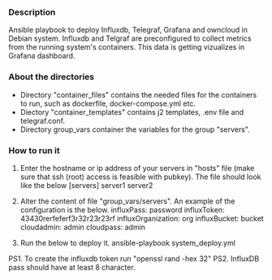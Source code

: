 ### Description ###
Ansible playbook to deploy Influxdb, Telegraf, Grafana and owncloud in Debian system. 
Influxdb and Telgraf are preconfigured to collect metrics from the running system's containers. This data is getting vizualizes in Grafana dashboard.



### About the directories ###
- Directory "container_files" contains the needed files for the containers to run, such as dockerfile, docker-compose.yml etc.
- Diectory "container_templates" contains j2 templates, .env file and telegraf.conf.
- Directory group_vars container the variables for the group "servers".



### How to run it ###
1. Enter the hostname or ip address of your servers in "hosts" file (make sure that ssh (root) access is feasible with pubkey). The file should look like the below
[servers]
server1
server2

2. Alter the content of file "group_vars/servers". An example of the configuration is the below.
influxPass: password
influxToken: 43430rerfeferf3r32r23r23rf
influxOrganization: org
influxBucket: bucket
cloudadmin: admin
cloudpass: admin

4. Run the below to deploy it.
ansible-playbook system_deploy.yml

PS1. To create the influxdb token run "openssl rand -hex 32"
PS2. InfluxDB pass should have at least 8 character.

